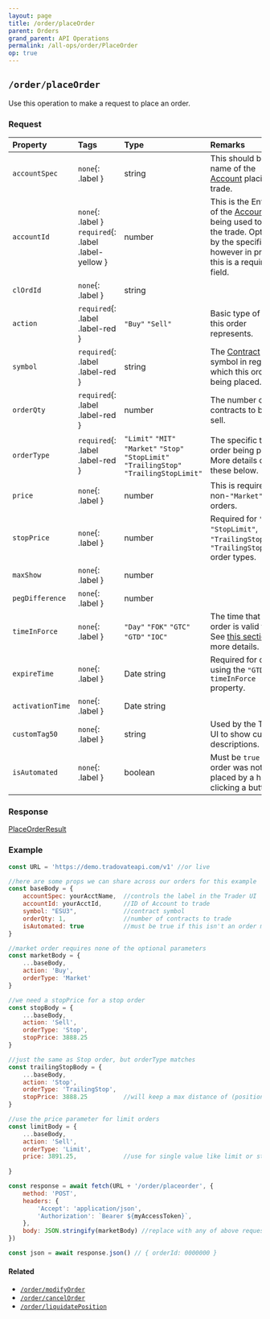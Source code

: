 ```yaml
---
layout: page
title: /order/placeOrder
parent: Orders
grand_parent: API Operations
permalink: /all-ops/order/PlaceOrder
op: true
---
```


<script>
    window.addEventListener('load', () => {
        const TDV = Symbol.for('tdv-docs');
        window[TDV].defineTryit({
            name: 'PlaceOrder',
            endpoint: '/order/placeorder',
            method: 'POST',
            params: {
                accountSpec: "accountName",
                accountId: 0,
                action: 'Buy',
                '// clOrdId': "",
                symbol: "ES...",
                orderQty: 1,
                orderType: 'Market',
                '// price': 0,
                '// stopPrice': 0,
                '// maxShow': 0,
                '// pegDifference': 0,
                timeInForce: 'Day',
                '// expireTime': new Date().toJSON(),
                '// activationTime': new Date().toJSON(),
                '// customTag50': "",
                isAutomated: true,
            }
        });
        window[TDV].buildCallouts(window[TDV].buildCallouts.defaultAuthWarning);
    });
</script>

## `/order/placeOrder`
Use this operation to make a request to place an order. 

### Request

| Property | Tags | Type | Remarks
|:---------|:-----|:-----|:-------
| `accountSpec` | `none`{: .label } | string | This should be the name of the [Account]({{site.baseurl}}/entity-system/index/Account) placing the trade.
| `accountId` | `none`{: .label } `required`{: .label .label-yellow } | number | This is the Entity ID of the [Account]({{site.baseurl}}/entity-system/index/Account) being used to place the trade. Optional by the specification, however in practice this is a required field.
| `clOrdId` | `none`{: .label } | string | 
| `action` | `required`{: .label .label-red } | `"Buy"` `"Sell"` | Basic type of action this order represents.
| `symbol` | `required`{: .label .label-red } | string | The [Contract]({{site.baseurl}}/entity-system/index/Contract) symbol in regards to which this order is being placed.
| `orderQty` | `required`{: .label .label-red } | number | The number of contracts to buy or sell.
| `orderType` | `required`{: .label .label-red } | `"Limit"` `"MIT"` `"Market"` `"Stop"` `"StopLimit"` `"TrailingStop"` `"TrailingStopLimit"` | The specific type of order being placed. More details on these below.
| `price` | `none`{: .label } | number | This is required for non-`"Market"` type orders.
| `stopPrice` | `none`{: .label } | number | Required for `"Stop"`, `"StopLimit"`, `"TrailingStop"`, and `"TrailingStopLimit"` order types.
| `maxShow` | `none`{: .label } | number | 
| `pegDifference` | `none`{: .label } | number | 
| `timeInForce` | `none`{: .label } | `"Day"` `"FOK"` `"GTC"` `"GTD"` `"IOC"` | The time that this order is valid for. See [this section]({{site.baseurl}}/entity-system/index/orderversion#notes) for more details.
| `expireTime` | `none`{: .label } | Date string | Required for orders using the `"GTD"` `timeInForce` property.
| `activationTime` | `none`{: .label } | Date string | 
| `customTag50` | `none`{: .label } | string | Used by the Trader UI to show custom descriptions.
| `isAutomated` | `none`{: .label } | boolean | Must be `true` if the order was not placed by a human clicking a button.

### Response
[PlaceOrderResult]({{site.baseurl}}/entity-system/index/PlaceOrderResult)

### Example

```js
const URL = 'https://demo.tradovateapi.com/v1' //or live

//here are some props we can share across our orders for this example
const baseBody = {
    accountSpec: yourAcctName,  //controls the label in the Trader UI 
    accountId: yourAcctId,      //ID of Account to trade
    symbol: "ESU3",             //contract symbol
    orderQty: 1,                //number of contracts to trade
    isAutomated: true           //must be true if this isn't an order made directly by a human
}

//market order requires none of the optional parameters
const marketBody = {
    ...baseBody,
    action: 'Buy',
    orderType: 'Market'
} 

//we need a stopPrice for a stop order
const stopBody = {
    ...baseBody,
    action: 'Sell',
    orderType: 'Stop',
    stopPrice: 3888.25
}

//just the same as Stop order, but orderType matches
const trailingStopBody = {
    ...baseBody,
    action: 'Stop',
    orderType: 'TrailingStop',
    stopPrice: 3888.25          //will keep a max distance of (positionPrice - stopPrice)
}

//use the price parameter for limit orders
const limitBody = {
    ...baseBody,    
    action: 'Sell',
    orderType: 'Limit',
    price: 3891.25,             //use for single value like limit or stop
    
}

const response = await fetch(URL + '/order/placeorder', {
    method: 'POST',
    headers: {
        'Accept': 'application/json',
        'Authorization': `Bearer ${myAccessToken}`,
    },
    body: JSON.stringify(marketBody) //replace with any of above request bodies
})

const json = await response.json() // { orderId: 0000000 }

```

#### Related
- [`/order/modifyOrder`]({{site.baseurl}}/all-ops/order/modifyOrder)
- [`/order/cancelOrder`]({{site.baseurl}}/all-ops/order/cancelOrder)
- [`/order/liquidatePosition`]({{site.baseurl}}/all-ops/order/liquidatePosition)